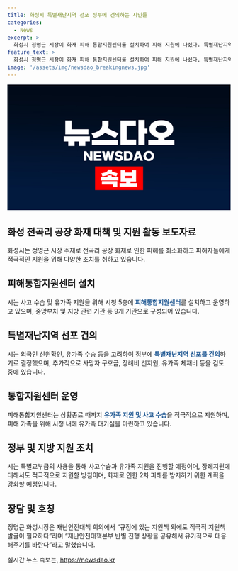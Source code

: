 ```yaml
---
title: 화성시 특별재난지역 선포 정부에 건의하는 시민들
categories:
  - News
excerpt: >
  화성시 정명근 시장이 화재 피해 통합지원센터를 설치하여 피해 지원에 나섰다. 특별재난지역 선포 건의와 유가족 지원 등을 검토 중이며, 10억원의 교부금을 받아 사고 수습 및 유가족 지원에 사용할 예정이다. 통합지원센터는 9기관으로 구성되어 피해 사고 수습과 유가족 지원을 적극적으로 진행할 것으로 예상되며, 유가족 대기실과 장례 지원 등도 마련되었다. 화재 현장 주변의 오염물질 발행도 조치 중이며, 유사 사고 방지를 위해 업체 점검을 강화할 계획이다.
feature_text: >
  화성시 정명근 시장이 화재 피해 통합지원센터를 설치하여 피해 지원에 나섰다. 특별재난지역 선포 건의와 유가족 지원 등을 검토 중이며, 10억원의 교부금을 받아 사고 수습 및 유가족 지원에 사용할 예정이다. 통합지원센터는 9기관으로 구성되어 피해 사고 수습과 유가족 지원을 적극적으로 진행할 것으로 예상되며, 유가족 대기실과 장례 지원 등도 마련되었다. 화재 현장 주변의 오염물질 발행도 조치 중이며, 유사 사고 방지를 위해 업체 점검을 강화할 계획이다.
image: '/assets/img/newsdao_breakingnews.jpg'
---
```


<p><img src="/assets/img/newsdao_breakingnews.jpg" alt="implanttips 속보" /></p>

<h2 data-ke-size="size26">화성 전곡리 공장 화재 대책 및 지원 활동 보도자료</h2>

<p data-ke-size="size16">화성시는 정명근 시장 주재로 전곡리 공장 화재로 인한 피해를 최소화하고 피해자들에게 적극적인 지원을 위해 다양한 조치를 취하고 있습니다.</p>

<h2 data-ke-size="size24">피해통합지원센터 설치</h2>

<p data-ke-size="size16">시는 사고 수습 및 유가족 지원을 위해 시청 5층에 <b><span style="color: #1a5490;">피해통합지원센터</span></b>를 설치하고 운영하고 있으며, 중앙부처 및 지방 관련 기관 등 9개 기관으로 구성되어 있습니다.</p>

<h2 data-ke-size="size24">특별재난지역 선포 건의</h2>

<p data-ke-size="size16">시는 외국인 신원확인, 유가족 수송 등을 고려하여 정부에 <b><span style="color: #1a5490;">특별재난지역 선포를 건의</span></b>하기로 결정했으며, 추가적으로 사망자 구호금, 장례비 선지원, 유가족 체재비 등을 검토 중에 있습니다.</p>

<h2 data-ke-size="size24">통합지원센터 운영</h2>

<p data-ke-size="size16">피해통합지원센터는 상황종료 때까지 <b><span style="color: #1a5490;">유가족 지원 및 사고 수습</span></b>을 적극적으로 지원하며, 피해 가족을 위해 시청 내에 유가족 대기실을 마련하고 있습니다.</p>

<h2 data-ke-size="size24">정부 및 지방 지원 조치</h2>

<p data-ke-size="size16">시는 특별교부금의 사용을 통해 사고수습과 유가족 지원을 진행할 예정이며, 장례지원에 대해서도 적극적으로 지원할 방침이며, 화재로 인한 2차 피해를 방지하기 위한 계획을 강화할 예정입니다.</p>

<h2 data-ke-size="size24">장담 및 호칭</h2>

<p data-ke-size="size16">정명근 화성시장은 재난안전대책 회의에서 “규정에 있는 지원책 외에도 적극적 지원책 발굴이 필요하다”라며 “재난안전대책본부 반별 진행 상황을 공유해서 유기적으로 대응해주기를 바란다”라고 말했습니다.</p>
실시간 뉴스 속보는, <a href="https://newsdao.kr" rel="dofollow">https://newsdao.kr</a>


